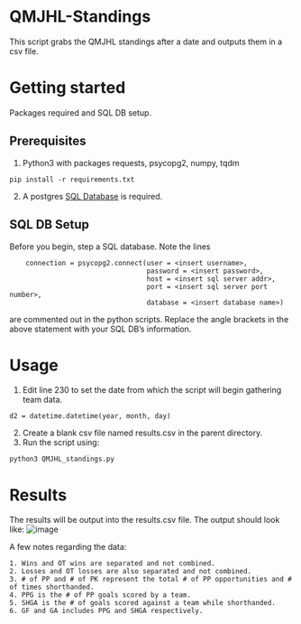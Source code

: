 # QMJHL-Standings
This script grabs the QMJHL standings after a date and outputs them in a csv file.

# Getting started

Packages required and SQL DB setup.

## Prerequisites 

1. Python3 with packages requests, psycopg2, numpy, tqdm
```
pip install -r requirements.txt
```
2. A postgres [SQL Database](https://www.postgresql.org/download/linux/) is required.

## SQL DB Setup

Before you begin, step a SQL database. Note the lines 
```
    connection = psycopg2.connect(user = <insert username>,
                                  password = <insert password>,
                                  host = <insert sql server addr>,
                                  port = <insert sql server port number>,
                                  database = <insert database name>)
```
are commented out in the python scripts. Replace the angle brackets in the above statement with your SQL DB’s information.

# Usage

1. Edit line 230 to set the date from which the script will begin gathering team data.
```
d2 = datetime.datetime(year, month, day)
```
2. Create a blank csv file named results.csv in the parent directory.
3. Run the script using:
```
python3 QMJHL_standings.py
```
# Results

The results will be output into the results.csv file. The output should look like:
![image](https://user-images.githubusercontent.com/70489989/166073405-38457772-968f-42ac-b5f9-ed6b484fe028.png)



A few notes regarding the data:

    1. Wins and OT wins are separated and not combined.
    2. Losses and OT losses are also separated and not combined.
    3. # of PP and # of PK represent the total # of PP opportunities and # of times shorthanded.
    4. PPG is the # of PP goals scored by a team.
    5. SHGA is the # of goals scored against a team while shorthanded.
    6. GF and GA includes PPG and SHGA respectively.
